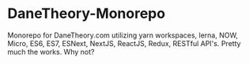# DaneTheory-Monorepo
Monorepo for DaneTheory.com utilizing yarn workspaces, lerna, NOW, Micro, ES6, ES7, ESNext,  NextJS, ReactJS, Redux, RESTful API's. Pretty much the works. Why not?
